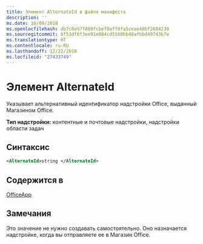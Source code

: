 ```yaml
---
title: Элемент AlternateId в файле манифеста
description: ''
ms.date: 10/09/2018
ms.openlocfilehash: db7c8e97f880fcbef0aff8fa5ceae48bf2604230
ms.sourcegitcommit: 6f53df6f3ee91e084cd5160bb48afbbd49743b7e
ms.translationtype: HT
ms.contentlocale: ru-RU
ms.lasthandoff: 12/22/2018
ms.locfileid: "27433749"
---
```

# <a name="alternateid-element"></a>Элемент AlternateId

Указывает альтернативный идентификатор надстройки Office, выданный Магазином Office.

**Тип надстройки:** контентные и почтовые надстройки, надстройки области задач

## <a name="syntax"></a>Синтаксис

```XML
<AlternateId>string </AlternateId>
```

## <a name="contained-in"></a>Содержится в

[OfficeApp](officeapp.md)

## <a name="remarks"></a>Замечания

Это значение не нужно создавать самостоятельно. Оно назначается надстройке, когда вы отправляете ее в Магазин Office.


